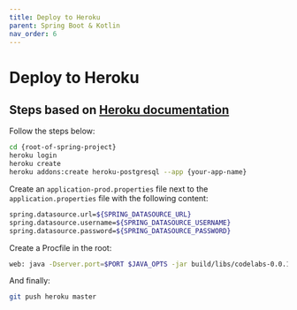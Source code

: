 ```yaml
---
title: Deploy to Heroku
parent: Spring Boot & Kotlin
nav_order: 6
---
```


# Deploy to Heroku

## Steps based on [Heroku documentation](https://devcenter.heroku.com/articles/deploying-spring-boot-apps-to-heroku#preparing-a-spring-boot-app-for-heroku)
Follow the steps below:
```bash
cd {root-of-spring-project}
heroku login
heroku create
heroku addons:create heroku-postgresql --app {your-app-name}
```

Create an `application-prod.properties` file next to the `application.properties` file with the following content:
```bash
spring.datasource.url=${SPRING_DATASOURCE_URL}
spring.datasource.username=${SPRING_DATASOURCE_USERNAME}
spring.datasource.password=${SPRING_DATASOURCE_PASSWORD}
```

Create a Procfile in the root:
```bash
web: java -Dserver.port=$PORT $JAVA_OPTS -jar build/libs/codelabs-0.0.1-SNAPSHOT.jar --spring.profiles=prod
```

And finally:
```bash
git push heroku master
```